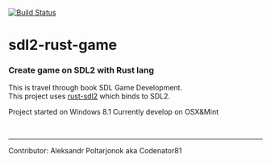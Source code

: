 [![Build Status](https://travis-ci.org/Codenator81/sdl2-rust-game.png?branch=master)](https://travis-ci.org/Codenator81/sdl2-rust-game)
<br>
# sdl2-rust-game
<h3>Create game on SDL2 with Rust lang</h3>

This is travel through book SDL Game Development.<br>
This project uses [rust-sdl2](https://github.com/AngryLawyer/rust-sdl2) which binds to SDL2.<br>

Project started on Windows 8.1
Currently develop on OSX&Mint

<br>
<hr>
Contributor:
Aleksandr Poltarjonok aka Codenator81

<br>